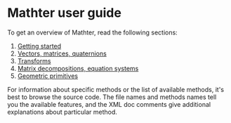 Mathter user guide
===

To get an overview of Mathter, read the following sections:

1. [Getting started](GettingStarted.md)
2. [Vectors, matrices, quaternions](MathTypes.md)
3. [Transforms](Transforms.md)
4. [Matrix decompositions, equation systems](Decompositions.md)
5. [Geometric primitives](Geometry.md)

For information about specific methods or the list of available methods, it's best to browse the source code. The file names and methods names tell you the available features, and the XML doc comments give additional explanations about particular method.